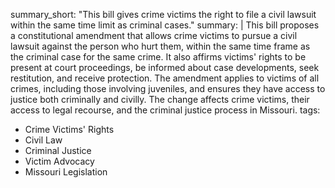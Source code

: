 summary_short: "This bill gives crime victims the right to file a civil lawsuit within the same time limit as criminal cases."
summary: |
  This bill proposes a constitutional amendment that allows crime victims to pursue a civil lawsuit against the person who hurt them, within the same time frame as the criminal case for the same crime. It also affirms victims' rights to be present at court proceedings, be informed about case developments, seek restitution, and receive protection. The amendment applies to victims of all crimes, including those involving juveniles, and ensures they have access to justice both criminally and civilly. The change affects crime victims, their access to legal recourse, and the criminal justice process in Missouri.
tags:
  - Crime Victims' Rights
  - Civil Law
  - Criminal Justice
  - Victim Advocacy
  - Missouri Legislation
